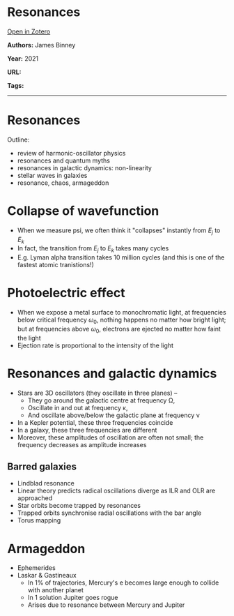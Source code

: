 # Resonances
[Open in Zotero](zotero://select/items/@Binney_2021)

**Authors:** James Binney

**Year:** 2021

**URL:** 

**Tags:**

---
# Resonances

Outline:

-   review of harmonic-oscillator physics
-   resonances and quantum myths
-   resonances in galactic dynamics: non-linearity
-   stellar waves in galaxies
-   resonance, chaos, armageddon

# Collapse of wavefunction

-   When we measure psi, we often think it "collapses" instantly from $E_j$ to $E_k$
-   In fact, the transition from $E_j$ to $E_k$ takes many cycles
-   E.g. Lyman alpha transition takes 10 million cycles (and this is one of the fastest atomic tranistions!)

# Photoelectric effect

-   When we expose a metal surface to monochromatic light, at frequencies below critical frequency $ω_0$, nothing happens no matter how bright light; but at frequencies above $ω_0$, electrons are ejected no matter how faint the light
-   Ejection rate is proportional to the intensity of the light

# Resonances and galactic dynamics

-   Stars are 3D oscillators (they oscillate in three planes) –
    -   They go around the galactic centre at frequency Ω,
    -   Oscillate in and out at frequency κ,
    -   And oscillate above/below the galactic plane at frequency ν
-   In a Kepler potential, these three frequencies coincide
-   In a galaxy, these three frequencies are different
-   Moreover, these amplitudes of oscillation are often not small; the frequency decreases as amplitude increases

## Barred galaxies

-   Lindblad resonance
-   Linear theory predicts radical oscillations diverge as ILR and OLR are approached
-   Star orbits become trapped by resonances
-   Trapped orbits synchronise radial oscillations with the bar angle
-   Torus mapping

# Armageddon

-   Ephemerides
-   Laskar & Gastineaux
    -   In 1% of trajectories, Mercury's e becomes large enough to collide with another planet
    -   In 1 solution Jupiter goes rogue
    -   Arises due to resonance between Mercury and Jupiter